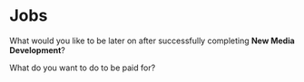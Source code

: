 Jobs
====

What would you like to be later on after successfully completing
**New Media Development**?

What do you want to do to be paid for?